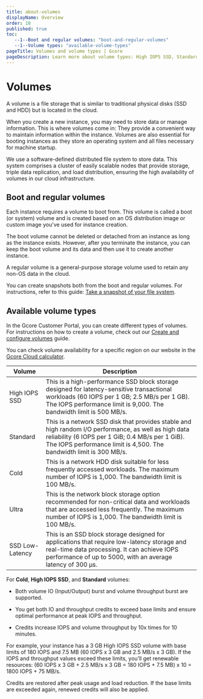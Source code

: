 ```yaml
---
title: about-volumes
displayName: Overview
order: 10
published: true
toc:
   --1--Boot and regular volumes: "boot-and-regular-volumes"
   --1--Volume types: "available-volume-types"
pageTitle: Volumes and volume types | Gcore
pageDescription: Learn more about volume types: High IOPS SSD, Standard, Cold, Ultra, and SSD Low-Latency. Choose the right cloud storage for your data and workloads.
---
```

# Volumes

A volume is a file storage that is similar to traditional physical disks (SSD and HDD) but is located in the cloud.

When you create a new instance, you may need to store data or manage information. This is where volumes come in: They provide a convenient way to maintain information within the instance. Volumes are also essential for booting instances as they store an operating system and all files necessary for machine startup.

We use a software-defined distributed file system to store data. This system comprises a cluster of easily scalable nodes that provide storage, triple data replication, and load distribution, ensuring the high availability of volumes in our cloud infrastructure. 

## Boot and regular volumes

Each instance requires a volume to boot from. This volume is called a boot (or system) volume and is created based on an OS distribution image or custom image you’ve used for instance creation.

The boot volume cannot be deleted or detached from an instance as long as the instance exists. However, after you terminate the instance, you can keep the boot volume and its data and then use it to create another instance. 

A regular volume is a general-purpose storage volume used to retain any non-OS data in the cloud. 

<alert-element type="info" title="Info">
 
You can create snapshots both from the boot and regular volumes. For instructions, refer to this guide: <a href="https://gcore.com/docs/cloud/virtual-instances/snapshots/take-a-snapshot-of-your-file-system" target="_blank">Take a snapshot of your file system</a>. 
 
</alert-element>

 ## Available volume types 

In the Gcore Customer Portal, you can create different types of volumes. For instructions on how to create a volume, check out our <a href="https://gcore.com/docs/cloud/virtual-instances/volumes/create-and-configure-volumes" target="_blank">Create and configure volumes</a> guide.

You can check volume availability for a specific region on our website in the <a href="https://gcore.com/pricing/cloud" target="_blank">Gcore Cloud calculator</a>.

<table>
<thead>
<tr>
<th>Volume</th>
<th>Description</th>
</tr>
</thead>
<tbody>
<tr>
<td style="text-align: left">High IOPS SSD</td>
<td style="text-align: left">This is a high-performance SSD block storage designed for latency-sensitive transactional workloads (60 IOPS per 1 GB; 2.5 MB/s per 1 GB). The IOPS performance limit is 9,000. The bandwidth limit is 500 MB/s.</td>
</tr>
<tr>
<td style="text-align: left">Standard</td>
<td style="text-align: left">This is a network SSD disk that provides stable and high random I/O performance, as well as high data reliability (6 IOPS per 1 GiB; 0.4 MB/s per 1 GiB). The IOPS performance limit is 4,500. The bandwidth limit is 300 MB/s.</td>
</tr>
<tr>
<td style="text-align: left">Cold</td>
<td style="text-align: left">This is a network HDD disk suitable for less frequently accessed workloads. The maximum number of IOPS is 1,000. The bandwidth limit is 100 MB/s.
</td>
</tr>
<tr>
<td style="text-align: left">Ultra</td>
<td style="text-align: left">This is the network block storage option recommended for non-critical data and workloads that are accessed less frequently. The maximum number of IOPS is 1,000. The bandwidth limit is 100 MB/s.
</td>
</tr>
<tr>
<td style="text-align: left">SSD Low-Latency</td>
<td style="text-align: left">This is an SSD block storage designed for applications that require low-latency storage and real-time data processing. It can achieve IOPS performance of up to 5000, with an average latency of 300 µs.
</td>
</tr>
</tbody>
</table>

For **Cold**, **High IOPS SSD**, and **Standard** volumes:

- Both volume IO (Input/Output) burst and volume throughput burst are supported.

- You get both IO and throughput credits to exceed base limits and ensure optimal performance at peak IOPS and throughput.

- Credits increase IOPS and volume throughput by 10x times for 10 minutes.

For example, your instance has a 3 GB High IOPS SSD volume with base limits of 180 IOPS and 7.5 MB (60 IOPS x 3 GB and 2.5 MB/s x 3 GB). If the IOPS and throughput values ​​exceed these limits, you’ll get renewable resources: (60 IOPS x 3 GB + 2.5 MB/s x 3 GB = 180 IOPS + 7.5 MB) x 10 = 1800 IOPS + 75 MB/s.

Credits are restored after peak usage and load reduction. If the base limits are exceeded again, renewed credits will also be applied.
